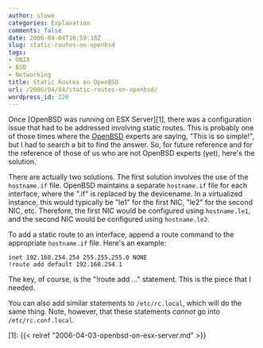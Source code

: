 ```yaml
---
author: slowe
categories: Explanation
comments: false
date: 2006-04-04T16:59:18Z
slug: static-routes-on-openbsd
tags:
- UNIX
- BSD
- Networking
title: Static Routes on OpenBSD
url: /2006/04/04/static-routes-on-openbsd/
wordpress_id: 220
---
```


Once [OpenBSD was running on ESX Server][1], there was a configuration issue that had to be addressed involving static routes. This is probably one of those times where the [OpenBSD](http://www.openbsd.org/) experts are saying, "This is so simple!", but I had to search a bit to find the answer. So, for future reference and for the reference of those of us who are not OpenBSD experts (yet), here's the solution.

There are actually two solutions. The first solution involves the use of the `hostname.if` file. OpenBSD maintains a separate `hostname.if` file for each interface, where the ".if" is replaced by the devicename. In a virtualized instance, this would typically be "le1" for the first NIC, "le2" for the second NIC, etc. Therefore, the first NIC would be configured using `hostname.le1`, and the second NIC would be configured using `hostname.le2`.

To add a static route to an interface, append a route command to the appropriate `hostname.if` file. Here's an example:

    inet 192.168.254.254 255.255.255.0 NONE
    !route add default 192.168.254.1

The key, of course, is the "!route add ..." statement. This is the piece that I needed.

You can also add similar statements to `/etc/rc.local`, which will do the same thing. Note, however, that these statements _cannot_ go into `/etc/rc.conf.local`.

[1]: {{< relref "2006-04-03-openbsd-on-esx-server.md" >}}
